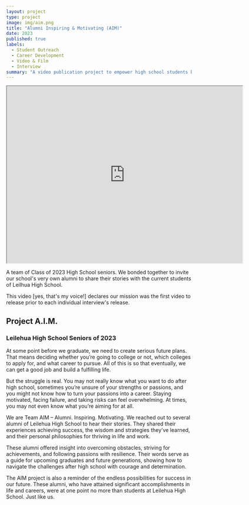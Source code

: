 ```yaml
---
layout: project
type: project
image: img/aim.png
title: "Alumni Inspiring & Motivating (AIM)"
date: 2023
published: true
labels:
  - Student Outreach
  - Career Development
  - Video & Film
  - Interview
summary: "A video publication project to empower high school students by showcasing the jounrey's of Leilehua High School alumni, and the diverse paths to success of these individuals who once walked the same halls."
---
```


<iframe src="https://drive.google.com/file/d/1SqExuTSdFVU2QolmfyK0iF9dCIA74vCg/preview" width="640" height="480" allow="autoplay"></iframe>

A team of Class of 2023 High School seniors. We bonded together to invite our school's very own alumni to share their stories with the current students of Leilhua High School.

This video [yes, that's my voice!] declares our mission was the first video to release prior to each individual interview's release. 

## Project A.I.M.
### Leilehua High School Seniors of 2023

At some point before we graduate, we need to create serious future plans. That means deciding whether you’re going to college or not, which colleges to apply for, and what career to pursue. All of this is so that eventually, we can get a good job and build a fulfilling life.

But the struggle is real. You may not really know what you want to do after high school, sometimes you’re unsure of your strengths or passions, and you might not know how to turn your passions into a career. Staying motivated, facing failure, and taking risks can feel overwhelming. At times, you may not even know what you’re aiming for at all.

We are Team AIM – Alumni. Inspiring. Motivating. We reached out to several alumni of Leilehua High School to hear their stories. They shared their experiences achieving success, the wisdom and strategies they’ve learned, and their personal philosophies for thriving in life and work.

These alumni offered insight into overcoming obstacles, striving for achievements, and following passions with resilience. Their words serve as a guide for upcoming graduates and future generations, showing how to navigate the challenges after high school with courage and determination.

The AIM project is also a reminder of the endless possibilities for success in our future. These alumni, who have attained significant accomplishments in life and careers, were at one point no more than students at Leilehua High School. Just like us.